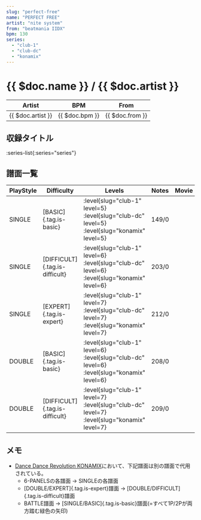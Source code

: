 ```yaml
---
slug: "perfect-free"
name: "PERFECT FREE"
artist: "nite system"
from: "beatmania IIDX"
bpm: 130
series:
  - "club-1"
  - "club-dc"
  - "konamix"
---
```


# {{ $doc.name }} / {{ $doc.artist }}

|Artist|BPM|From|
|------|---|----|
|{{ $doc.artist }}|{{ $doc.bpm }}|{{ $doc.from }}|

## 収録タイトル

:series-list{:series="series"}

## 譜面一覧

|PlayStyle|Difficulty|Levels|Notes|Movie|
|---------|----------|------|-----|-----|
|SINGLE|[BASIC]{.tag.is-basic}|<div class="field is-grouped is-grouped-multiline"> :level{slug="club-1" level=5} :level{slug="club-dc" level=5} :level{slug="konamix" level=5}</div>|149/0||
|SINGLE|[DIFFICULT]{.tag.is-difficult}|<div class="field is-grouped is-grouped-multiline"> :level{slug="club-1" level=6} :level{slug="club-dc" level=6} :level{slug="konamix" level=6}</div>|203/0||
|SINGLE|[EXPERT]{.tag.is-expert}|<div class="field is-grouped is-grouped-multiline"> :level{slug="club-1" level=7} :level{slug="club-dc" level=7} :level{slug="konamix" level=7}</div>|212/0||
|DOUBLE|[BASIC]{.tag.is-basic}|<div class="field is-grouped is-grouped-multiline"> :level{slug="club-1" level=6} :level{slug="club-dc" level=6} :level{slug="konamix" level=6}</div>|208/0||
|DOUBLE|[DIFFICULT]{.tag.is-difficult}|<div class="field is-grouped is-grouped-multiline"> :level{slug="club-1" level=7} :level{slug="club-dc" level=7} :level{slug="konamix" level=7}</div>|209/0||

## メモ

- [Dance Dance Revolution KONAMIX](/series/konamix)において、下記譜面は別の譜面で代用されている。
  - 6-PANELSの各譜面 → SINGLEの各譜面
  - [DOUBLE/EXPERT]{.tag.is-expert}譜面 → [DOUBLE/DIFFICULT]{.tag.is-difficult}譜面
  - BATTLE譜面 → [SINGLE/BASIC]{.tag.is-basic}譜面(=すべて1P/2Pが両方踏む緑色の矢印)
